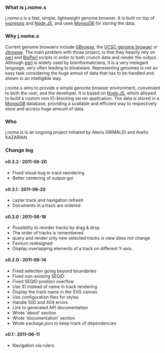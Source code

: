 ### What is j.nome.s

j.nome.s is a fast, simple, lightweight genome browser.
It is built on top of [expressjs][expressjs] and [Node.JS][nodejs],
and uses [MongoDB][mongodb] for storing the data.

### Why j.nome.s

Current genome browsers include [GBrowse][gbrowse], the [UCSC genome browser][ucsc_browser]
or [Jbrowse][jbrowse]. The main problem with those project, is that they
heavily rely on [perl][perl] and [BioPerl][bioperl] scripts in order to both crunch data
and render the output.
Although [perl][perl] is widely used by bioinformaticians, it is a very inelegant
language, very often leading to bloatware.
Representing genomes is not an easy task considering the huge amout of data
that has to be handled and shown in an intelligible way.

j.nome.s aims to provide a simple genome browser environment, convenient to
both the user, and the developer.
It is based on [Node.JS][nodejs], which allowed to build a custom non
IO-blocking server application. The data is stored in a 
[MongoDB][mongodb] database, providing a scallable and
efficient way to respectively store and access huge amount of data.

### Who

j.nome.is is an ongoing project initiated by Alexis GRIMALDI and Avetis
KAZARIAN.

### Change log

#### v0.3.2 : 2011-06-20
* Fixed visual bug in track reordering
* Better centering of output-gui

#### v0.3.1 : 2011-06-20
* Lazier track and navigation refresh
* Documents in a track are ordered

#### v0.3.0 : 2011-06-18
* Possibility to reorder tracks by drag & drop
* The order of tracks is remembered
* query and render only new selected tracks is view does not change
* Favicon redesigned
* Display overlapping elements of a track on different Y-axis.

#### v0.2.0 : 2011-06-14
* Fixed selection going beyond boundaries
* Fixed non-existing SEQID
* Fixed SEQID position overflow
* Use ID instead of name in track rendering
* Display the track name in the SVG canvas
* Use configuration files for styles
* Handle 500 and 404 errors
* Link to generated API documentation
* Wrote 'about' section
* Wrote 'documentation' section
* Wrote package.json to keep track of dependencies

#### v0.1 : 2011-06-11
* Navigation via rulers


[gbrowse]: http://www.gbrowse.org/index.html
[ucsc_browser]: http://genome.ucsc.edu/
[jbrowse]: http://jbrowse.org/
[perl]: http://www.perl.org/
[bioperl]: http://www.bioperl.org/
[expressjs]: http://expressjs.com/
[nodejs]: http://nodejs.org/
[mongodb]: http://www.mongodb.org/
